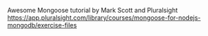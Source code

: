 Awesome Mongoose tutorial by
Mark Scott and Pluralsight
https://app.pluralsight.com/library/courses/mongoose-for-nodejs-mongodb/exercise-files